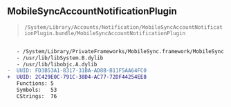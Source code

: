 ## MobileSyncAccountNotificationPlugin

> `/System/Library/Accounts/Notification/MobileSyncAccountNotificationPlugin.bundle/MobileSyncAccountNotificationPlugin`

```diff

   - /System/Library/PrivateFrameworks/MobileSync.framework/MobileSync
   - /usr/lib/libSystem.B.dylib
   - /usr/lib/libobjc.A.dylib
-  UUID: FD3B53A1-8317-31BA-AD8B-B11F5AA64FC0
+  UUID: 2C429E0C-791C-38D4-AC77-72DF44254EE8
   Functions: 5
   Symbols:   53
   CStrings:  76

```
